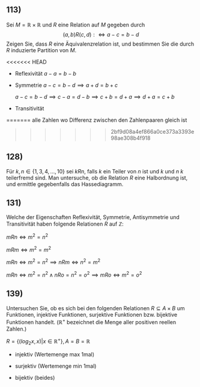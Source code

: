 ## 113) 
Sei $M = \mathbb{R} \times \mathbb{R}$ und $R$ eine Relation auf $M$ gegeben durch
$$(a, b)R(c, d) :⇔ a − c = b − d$$
Zeigen Sie, dass $R$ eine Äquivalenzrelation ist, und bestimmen Sie die durch $R$ induzierte Partition
von $M$.

<<<<<<< HEAD
- Reflexivität
	$a-a=b-b$
- Symmetrie
	$a-c=b-d \implies a+d=b+c$
	
	$a-c=b-d \implies c-a=d-b \implies c+b=d+a \implies d+a=c+b$
- Transitivität
	
=======
alle Zahlen wo Differenz zwischen den Zahlenpaaren gleich ist
>>>>>>> 2bf9d08a4ef866a0ce373a3393e98ae308b4f918
## 128) 
Für $k, n \in \{1, 3, 4, . . . , 10\}$ sei $kRn$, falls $k$ ein Teiler von $n$ ist und $k$ und $n$
$k$ teilerfremd sind. Man untersuche, ob die Relation $R$ eine Halbordnung ist, und ermittle gegebenfalls das Hassediagramm.

## 131) 
Welche der Eigenschaften Reflexivität, Symmetrie, Antisymmetrie und Transitivität
haben folgende Relationen $R$ auf $\mathbb{Z}$:

$mRn \iff m^2 = n^2$

$mRm \iff m^2=m^2$

$mRn \iff m^2=n^2 \implies nRm \iff n^2=m^2$

$mRn \iff m^2=n^2 \land nRo = n^2=o^2 \implies mRo \iff m^2=o^2$

## 139)  
Untersuchen Sie, ob es sich bei den folgenden Relationen $R ⊆ A × B$ um Funktionen,
injektive Funktionen, surjektive Funktionen bzw. bijektive Funktionen handelt. ($\mathbb{R}^+$ bezeichnet
die Menge aller positiven reellen Zahlen.)

$R = \{(log_{2}x, x)|x ∈ \mathbb{R}^+\}, A = B = \mathbb{R}$

- injektiv (Wertemenge max 1mal)

- surjektiv (Wertemenge min 1mal)

- bijektiv (beides)